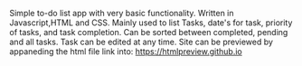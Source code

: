 Simple to-do list app with very basic functionality.
Written in Javascript,HTML and CSS.
Mainly used to list Tasks, date's for task, priority of tasks, and task completion.
Can be sorted between completed, pending and all tasks. Task can be edited at any time.
Site can be previewed by appaneding the html file link into: https://htmlpreview.github.io

